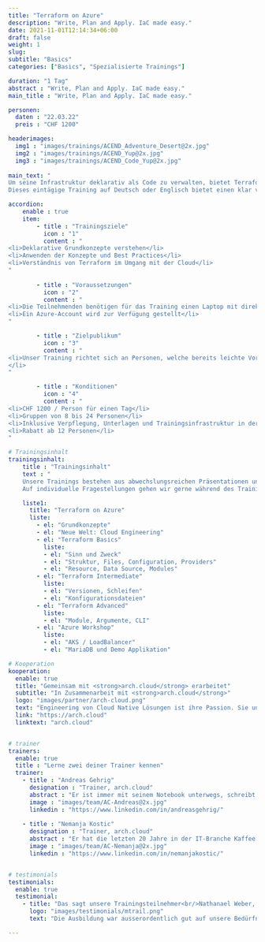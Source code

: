 ```yaml
---
title: "Terraform on Azure"
description: "Write, Plan and Apply. IaC made easy."
date: 2021-11-01T12:14:34+06:00
draft: false
weight: 1
slug: 
subtitle: "Basics"
categories: ["Basics", "Spezialisierte Trainings"]

duration: "1 Tag"
abstract : "Write, Plan and Apply. IaC made easy."
main_title : "Write, Plan and Apply. IaC made easy."

personen: 
  daten : "22.03.22"
  preis : "CHF 1200"

headerimages:
  img1 : "images/trainings/ACEND_Adventure_Desert@2x.jpg"
  img2 : "images/trainings/ACEND_Yup@2x.jpg"
  img3 : "images/trainings/ACEND_Code_Yup@2x.jpg"
      
main_text: "
Um seine Infrastruktur deklarativ als Code zu verwalten, bietet Terraform einen breiten Funktionsumfang an. Die Konfigurationsdateien, welche typischerweise in einem Git Repository gespeichert sind, werden von Terraform als Single Source of Truth verwendet. Anhand dieser Dateien wird beispielsweie Infrastruktur aufgebaut oder es werden ganze Applikationen konfiguriert.\n\n
Dieses eintägige Training auf Deutsch oder Englisch bietet einen klar verständlichen Einstieg in Terraform und einen praktischen Umsetzungsteil auf Azure."

accordion:
    enable : true
    item:
        - title : "Trainingsziele"
          icon : "1"
          content : "
<li>Deklarative Grundkonzepte verstehen</li>
<li>Anwenden der Konzepte und Best Practices</li>
<li>Verständnis von Terraform im Umgang mit der Cloud</li>
"
 
        - title : "Voraussetzungen"
          icon : "2"
          content : "
<li>Die Teilnehmenden benötigen für das Training einen Laptop mit direktem Zugang zum Internet</li>
<li>Ein Azure-Account wird zur Verfügung gestellt</li>
"

        - title : "Zielpublikum"
          icon : "3"
          content : "
<li>Unser Training richtet sich an Personen, welche bereits leichte Vorkenntnisse im Bereich von Kubernetes und Azure besitzen (Kennen und anwenden von Ressourcentypen)
</li>
"

        - title : "Konditionen"
          icon : "4"
          content : "
<li>CHF 1200 / Person für einen Tag</li>
<li>Gruppen von 8 bis 24 Personen</li>
<li>Inklusive Verpflegung, Unterlagen und Trainingsinfrastruktur in der Cloud</li>
<li>Rabatt ab 12 Personen</li>
"

# Trainingsinhalt
trainingsinhalt: 
    title : "Trainingsinhalt"
    text : "
    Unsere Trainings bestehen aus abwechslungsreichen Präsentationen und hands-on Labs, um deren Inhalt auf spannende Art und Weise zu vermitteln.
    Auf individuelle Fragestellungen gehen wir gerne während des Trainings tiefer ein."

    liste1:
      title: "Terraform on Azure"
      liste:
        - el: "Grundkonzepte"
        - el: "Neue Welt: Cloud Engineering"
        - el: "Terraform Basics"
          liste:
          - el: "Sinn und Zweck"
          - el: "Struktur, Files, Configuration, Providers"
          - el: "Resource, Data Source, Modules"
        - el: "Terraform Intermediate"
          liste:
          - el: "Versionen, Schleifen"
          - el: "Konfigurationsdateien"
        - el: "Terraform Advanced"
          liste:
          - el: "Module, Argumente, CLI"
        - el: "Azure Workshop"
          liste:
          - el: "AKS / LoadBalancer"
          - el: "MariaDB und Demo Applikation"

# Kooperation
kooperation:
  enable: true
  title: "Gemeinsam mit <strong>arch.cloud</strong> erarbeitet"
  subtitle: "In Zusammenarbeit mit <strong>arch.cloud</strong>"
  logo: "images/partner/arch-cloud.png"
  text: "Engineering von Cloud Native Lösungen ist ihre Passion. Sie unterstützen Kunden in der Cloud Transformation. Nicht nur bei Architektur, Infrastruktur und Software Entwicklung, sondern auch bei der passenden Strategie und Organisation."
  link: "https://arch.cloud"
  linktext: "arch.cloud"


# trainer
trainers:
  enable: true
  title : "Lerne zwei deiner Trainer kennen"
  trainer:
    - title : "Andreas Gehrig"
      designation : "Trainer, arch.cloud"
      abstract : "Er ist immer mit seinem Notebook unterwegs, schreibt Software und entwirft Cloud-Architekturen."
      image : "images/team/AC-Andreas@2x.jpg"
      linkedin : "https://www.linkedin.com/in/andreasgehrig/"    
    
    - title : "Nemanja Kostic"
      designation : "Trainer, arch.cloud"
      abstract : "Er hat die letzten 20 Jahre in der IT-Branche Kaffee getrunken und so getan, als wüsste er, was er tut."
      image : "images/team/AC-Nemanja@2x.jpg"
      linkedin : "https://www.linkedin.com/in/nemanjakostic/"


# testimonials
testimonials:
  enable: true
  testimonial:
    - title: "Das sagt unsere Trainingsteilnehmer<br/>Nathanael Weber, Bern"
      logo: "images/testimonials/mtrail.png"
      text: "Die Ausbildung war ausserordentlich gut auf unsere Bedürfnisse zugeschnitten. Die praktischen Übungen waren gerade genug schwierig, dass sich noch weitere Fragen zu Helm ergeben haben und vom Referent kompetent beantwortet wurden. Herzlichen Dank acend für diese Erfahrung!"

---
```

